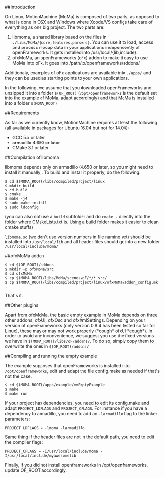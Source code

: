 ##Introduction

On Linux, MotionMachine (MoMa) is composed of two parts, as opposed to what is done in OSX and Windows where Xcode/VS configs take care of everything as one big project. The two parts are:

1. libmoma, a shared library based on the files in `./libs/MoMa/{core,features,parsers}`. You can use it to load, access and process mocap data in your applications independently of openFrameworks. It gets installed into /usr/local/{lib,include}.
2. ofxMoMa, an openFrameworks (oFx) addon to make it easy to use MoMa into oFx. It goes into /path/to/openframeworks/addons/

Additionaly, examples of oFx applications are available into `./apps/` and they can be used as starting points to your own applications.

In the following, we assume that you downloaded openFrameworks and unzipped it into a folder `$(OF_ROOT)` (`/opt/openframeworks` is the default set into the example of MoMa, adapt accordingly) and that MoMa is installed into a folder `$(MOMA_ROOT)`

##Requirements

As far as we currently know, MotionMachine requires at least the following (all available in packages for Ubuntu 16.04 but not for 14.04):

* GCC 5.x or later
* armadillo 4.650 or later
* CMake 3.1 or later

##Compilation of libmoma

libmoma depends only on armadillo (4.650 or later, so you might need to install it manually). To build and install it properly, do the following:

```
$ cd $(MOMA_ROOT)/libs/compiled/project/linux
$ mkdir build
$ cd build
$ cmake ..
$ make -j4
$ sudo make install
$ sudo ldconfig
```

(you can also not use a `build` subfolder and do `cmake .` directly into the folder where CMakeLists.txt is. Using a build folder makes it easier to clean cmake stuffs)

`libmoma.so` (we don't use version numbers in file naming yet) should be installed into `/usr/local/lib` and all header files should go into a new folder `/usr/local/include/moma/`

##ofxMoMa addon

```
$ cd $(OF_ROOT)/addons
$ mkdir -p ofxMoMa/src
$ cd ofxMoMa
$ cp $(MOMA_ROOT)/libs/MoMa/scenes/oF/*/* src/
$ cp $(MOMA_ROOT)/libs/compiled/project/linux/ofxMoMa/addon_config.mk .
```

That's it.

##Other plugins

Apart from ofxMoMa, the basic empty example in MoMa depends on three other addons, ofxUI, ofxOsc and ofxXmlSettings. Depending on your version of openFrameworks (only version 0.8.4 has been tested so far for Linux), these may or may not work properly (\*cough\* ofxUI \*cough\*). In order to avoid any inconvenience, we suggest you use the fixed versions we have in `$(MOMA_ROOT)/libs/oF/addons/`. To do so, simply copy them to overwrite the ones in `$(OF_ROOT)/addons/`

##Compiling and running the empty example

The example supposes that openFrameworks is installed into `/opt/openframeworks`, edit and adapt the file config.make as needed if that's not the case.

```
$ cd $(MOMA_ROOT)/apps/example/mmEmptyExample
$ make
$ make run
```

If your project has dependencies, you need to edit its config.make and adapt `PROJECT_LDFLAGS` and `PROJECT_CFLAGS`. For instance if you have a dependency to armadillo, you need to add an `-larmadillo` flag to the linker parameters:

```
PROJECT_LDFLAGS = -lmoma -larmadillo
```

Same thing if the header files are not in the default path, you need to edit the compiler flags:

```
PROJECT_CFLAGS = -I/usr/local/include/moma -I/usr/local/include/myawesomelib
```

Finally, if you did not install openframeworks in /opt/openframeworks, update OF_ROOT accordingly.
